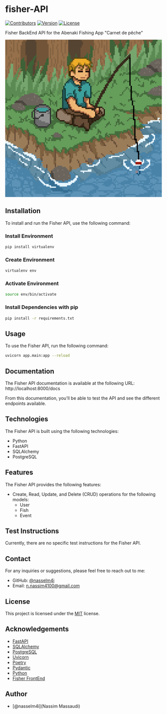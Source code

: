 # fisher-API
    
[![Contributors](https://img.shields.io/badge/contributors-2-green.svg)]()
[![Version](https://img.shields.io/badge/version-1.0.0-blue.svg)]()
[![License](https://img.shields.io/badge/license-MIT-green.svg)]()

Fisher BackEnd API for the Abenaki Fishing App "Carnet de pêche"

![Profile Picture](fishing.gif)

## Installation

To install and run the Fisher API, use the following command:

### Install Environment
```bash
pip install virtualenv
```
### Create Environment
```bash
virtualenv env
```
### Activate Environment
```bash
source env/bin/activate
```

### Install Dependencies with pip
```bash
pip install -r requirements.txt
```

## Usage

To use the Fisher API, run the following command:
```bash
uvicorn app.main:app --reload
```

## Documentation

The Fisher API documentation is available at the following URL: http://localhost:8000/docs

From this documentation, you'll be able to test the API and see the different endpoints available.

## Technologies

The Fisher API is built using the following technologies:

- Python
- FastAPI
- SQLAlchemy
- PostgreSQL

## Features

The Fisher API provides the following features:

- Create, Read, Update, and Delete (CRUD) operations for the following models:
    - User
    - Fish
    - Event


## Test Instructions

Currently, there are no specific test instructions for the Fisher API.

## Contact

For any inquiries or suggestions, please feel free to reach out to me:

- GitHub: [@nasselm4i](https://github.com/nasselm4i)
- Email: n.nassim4100@gmail.com

## License

This project is licensed under the [MIT](https://opensource.org/licenses/MIT) license.

## Acknowledgements

- [FastAPI](https://fastapi.tiangolo.com/)
- [SQLAlchemy](https://www.sqlalchemy.org/)
- [PostgreSQL](https://www.postgresql.org/)
- [Uvicorn](https://www.uvicorn.org/)
- [Poetry](https://python-poetry.org/)
- [Pydantic](https://pydantic-docs.helpmanual.io/)
- [Python](https://www.python.org/)
- [Fisher FrontEnd](
    ...
)

## Author

- [@nasselm4i](Nassim Massaudi)
